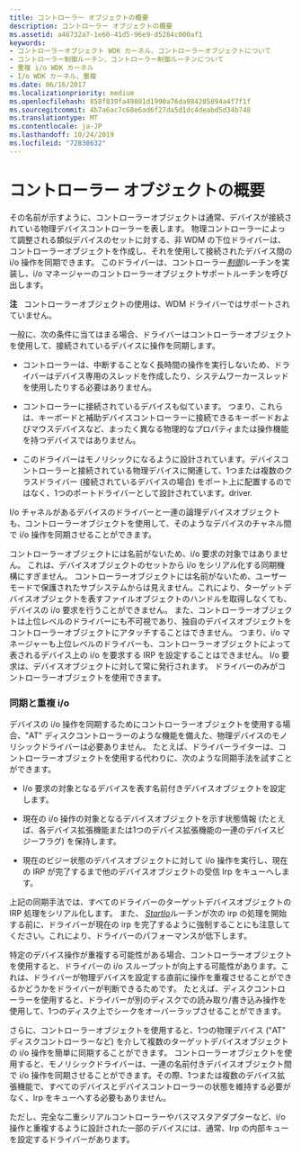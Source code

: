 ```yaml
---
title: コントローラー オブジェクトの概要
description: コントローラー オブジェクトの概要
ms.assetid: a46732a7-1e60-41d5-96e9-d5284c000af1
keywords:
- コントローラーオブジェクト WDK カーネル、コントローラーオブジェクトについて
- コントローラー制御ルーチン、コントローラー制御ルーチンについて
- 重複 i/o WDK カーネル
- I/o WDK カーネル、重複
ms.date: 06/16/2017
ms.localizationpriority: medium
ms.openlocfilehash: 858f839fa49801d1990a76da984205894a4f7f1f
ms.sourcegitcommit: 4b7a6ac7c68e6ad6f27da5d1dc4deabd5d34b748
ms.translationtype: MT
ms.contentlocale: ja-JP
ms.lasthandoff: 10/24/2019
ms.locfileid: "72838632"
---
```

# <a name="introduction-to-controller-objects"></a>コントローラー オブジェクトの概要





その名前が示すように、コントローラーオブジェクトは通常、デバイスが接続されている物理デバイスコントローラーを表します。 物理コントローラーによって調整される類似デバイスのセットに対する、非 WDM の下位ドライバーは、コントローラーオブジェクトを作成し、それを使用して接続されたデバイス間の i/o 操作を同期できます。 このドライバーは、コントローラー[*制御*](https://msdn.microsoft.com/library/windows/hardware/ff542049)ルーチンを実装し、i/o マネージャーのコントローラーオブジェクトサポートルーチンを呼び出します。

**注**   コントローラーオブジェクトの使用は、WDM ドライバーではサポートされていません。

 

一般に、次の条件に当てはまる場合、ドライバーはコントローラーオブジェクトを使用して、接続されているデバイスに操作を同期します。

-   コントローラーは、中断することなく長時間の操作を実行しないため、ドライバーはデバイス専用のスレッドを作成したり、システムワーカースレッドを使用したりする必要はありません。

-   コントローラーに接続されているデバイスも似ています。 つまり、これらは、キーボードと補助デバイスコントローラーに接続できるキーボードおよびマウスデバイスなど、まったく異なる物理的なプロパティまたは操作機能を持つデバイスではありません。

-   このドライバーはモノリシックになるように設計されています。デバイスコントローラーと接続されている物理デバイスに関連して、1つまたは複数のクラスドライバー (接続されているデバイスの場合) をポート上に配置するのではなく、1つのポートドライバーとして設計されています。driver.

I/o チャネルがあるデバイスのドライバーと一連の論理デバイスオブジェクトも、コントローラーオブジェクトを使用して、そのようなデバイスのチャネル間で i/o 操作を同期させることができます。

コントローラーオブジェクトには名前がないため、i/o 要求の対象ではありません。 これは、デバイスオブジェクトのセットから i/o をシリアル化する同期機構にすぎません。 コントローラーオブジェクトには名前がないため、ユーザーモードで保護されたサブシステムからは見えません。これにより、ターゲットデバイスオブジェクトを表すファイルオブジェクトのハンドルを取得しなくても、デバイスの i/o 要求を行うことができません。 また、コントローラーオブジェクトは上位レベルのドライバーにも不可視であり、独自のデバイスオブジェクトをコントローラーオブジェクトにアタッチすることはできません。 つまり、i/o マネージャーも上位レベルのドライバーも、コントローラーオブジェクトによって表されるデバイス上の i/o を要求する IRP を設定することはできません。 I/o 要求は、デバイスオブジェクトに対して常に発行されます。 ドライバーのみがコントローラーオブジェクトを使用できます。

### <a name="synchronization-and-overlapped-io"></a>同期と重複 i/o

デバイスの i/o 操作を同期するためにコントローラーオブジェクトを使用する場合、"AT" ディスクコントローラーのような機能を備えた、物理デバイスのモノリシックドライバーは必要ありません。 たとえば、ドライバーライターは、コントローラーオブジェクトを使用する代わりに、次のような同期手法を試すことができます。

-   I/o 要求の対象となるデバイスを表す名前付きデバイスオブジェクトを設定します。

-   現在の i/o 操作の対象となるデバイスオブジェクトを示す状態情報 (たとえば、各デバイス拡張機能または1つのデバイス拡張機能の一連のデバイスビジーフラグ) を保持します。

-   現在のビジー状態のデバイスオブジェクトに対して i/o 操作を実行し、現在の IRP が完了するまで他のデバイスオブジェクトの受信 Irp をキューへします。

上記の同期手法では、すべてのドライバーのターゲットデバイスオブジェクトの IRP 処理をシリアル化します。 また、 [*StartIo*](https://docs.microsoft.com/windows-hardware/drivers/ddi/wdm/nc-wdm-driver_startio)ルーチンが次の irp の処理を開始する前に、ドライバーが現在の irp を完了するように強制することにも注意してください。これにより、ドライバーのパフォーマンスが低下します。

特定のデバイス操作が重複する可能性がある場合、コントローラーオブジェクトを使用すると、ドライバーの i/o スループットが向上する可能性があります。これは、ドライバーが物理デバイスを設定する直前に操作を重複させることができるかどうかをドライバーが判断できるためです。 たとえば、ディスクコントローラーを使用すると、ドライバーが別のディスクでの読み取り/書き込み操作を使用して、1つのディスク上でシークをオーバーラップさせることができます。

さらに、コントローラーオブジェクトを使用すると、1つの物理デバイス ("AT" ディスクコントローラーなど) を介して複数のターゲットデバイスオブジェクトの i/o 操作を簡単に同期することができます。 コントローラーオブジェクトを使用すると、モノリシックドライバーは、一連の名前付きデバイスオブジェクト間で i/o 操作を同期させることができます。その際、1つまたは複数のデバイス拡張機能で、すべてのデバイスとデバイスコントローラーの状態を維持する必要がなく、Irp をキューへする必要もありません。

ただし、完全な二重シリアルコントローラーやバスマスタアダプターなど、i/o 操作と重複するように設計された一部のデバイスには、通常、Irp の内部キューを設定するドライバーがあります。

 

 




